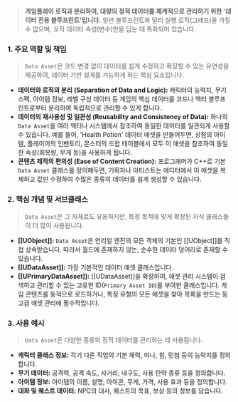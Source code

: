
> **게임플레이 로직과 분리하여, 대량의 정적 데이터를 체계적으로 관리하기 위한 '데이터 전용 블루프린트'입니다.** 일반 블루프린트와 달리 실행 로직(그래프)을 가질 수 없으며, 오직 데이터 속성(변수)만을 담는 데 특화되어 있습니다.

### **1. 주요 역할 및 책임**
> `Data Asset`은 코드 변경 없이 데이터를 쉽게 수정하고 확장할 수 있는 유연성을 제공하여, 데이터 기반 설계를 가능하게 하는 핵심 요소입니다.
* **데이터와 로직의 분리 (Separation of Data and Logic):**
    캐릭터의 능력치, 무기 스펙, 아이템 정보, 레벨 구성 데이터 등 게임의 핵심 데이터를 코드나 액터 블루프린트로부터 분리하여 독립적으로 관리할 수 있게 합니다.
* **데이터의 재사용성 및 일관성 (Reusability and Consistency of Data):**
    하나의 `Data Asset`을 여러 액터나 시스템에서 참조하여 동일한 데이터를 일관되게 사용할 수 있습니다. 예를 들어, 'Health Potion' 데이터 애셋을 만들어두면, 상점의 아이템, 플레이어의 인벤토리, 몬스터의 드랍 테이블에서 모두 이 애셋을 참조하여 동일한 속성(회복량, 무게 등)을 사용하게 됩니다.
* **콘텐츠 제작의 편의성 (Ease of Content Creation):**
    프로그래머가 C++로 기본 `Data Asset` 클래스를 정의해두면, 기획자나 아티스트는 에디터에서 이 애셋을 복제하고 값만 수정하여 수많은 종류의 데이터를 쉽게 생성할 수 있습니다.

### **2. 핵심 개념 및 서브클래스**
> `Data Asset`은 그 자체로도 유용하지만, 특정 목적에 맞게 확장된 자식 클래스들이 더 많이 사용됩니다.
* **[[UObject]]:**
    `Data Asset`은 언리얼 엔진의 모든 객체의 기본인 [[UObject]]를 직접 상속받습니다. 따라서 월드에 존재하지 않는, 순수한 데이터 덩어리로 존재할 수 있습니다.
* **[[UDataAsset]]:**
    가장 기본적인 데이터 애셋 클래스입니다.
* **[[UPrimaryDataAsset]]:**
    [[UDataAsset]]을 확장하여, 애셋 관리 시스템이 검색하고 관리할 수 있는 고유한 ID(`Primary Asset ID`)를 부여한 클래스입니다. 게임 콘텐츠를 동적으로 로드하거나, 특정 유형의 모든 애셋을 찾아 목록을 만드는 등 고급 애셋 관리에 필수적입니다.

### **3. 사용 예시**
> `Data Asset`은 다양한 종류의 정적 데이터를 관리하는 데 사용됩니다.
* **캐릭터 클래스 정보:** 각기 다른 직업의 기본 체력, 마나, 힘, 민첩 등의 능력치를 정의합니다.
* **무기 데이터:** 공격력, 공격 속도, 사거리, 내구도, 사용 탄약 종류 등을 정의합니다.
* **아이템 정보:** 아이템의 이름, 설명, 아이콘, 무게, 가격, 사용 효과 등을 정의합니다.
* **대화 및 퀘스트 데이터:** NPC의 대사, 퀘스트의 목표, 보상 등의 정보를 담습니다.
